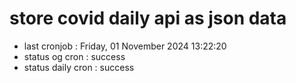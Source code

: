 # store covid daily api as json data

- last cronjob : Friday, 01 November 2024 13:22:20
- status og cron : success
- status daily cron : success
      
      